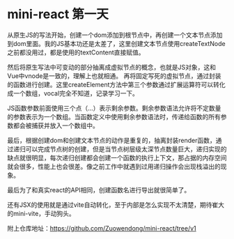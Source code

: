 # mini-react 第一天

从原生JS的写法开始，创建一个dom添加到根节点中，再创建一个文本节点添加到dom里面。我的JS基本功还是太差了，这里创建文本节点使用createTextNode之前都没用过，都是使用的textContent直接赋值。

然后将原生写法中可变动的部分抽离成虚拟节点的概念，也就是JS对象，这和Vue中vnode是一致的，理解上也就相通。
再将固定写死的虚拟节点，通过封装的函数进行创建。这里createElement方法中第三个参数通过扩展运算符可以转化成一个数组，vocal完全不知道，记录学习一下。

JS函数参数前面使用三个点（...）表示剩余参数。剩余参数语法允许将不定数量的参数表示为一个数组。当函数定义中使用剩余参数语法时，传递给函数的所有参数都会被捕获并放入一个数组中。

最后，根据创建dom和创建文本节点的动作是重复的，抽离封装render函数，通过递归可以完成节点树的创建，但是当节点树层级太深节点数量巨大，递归实现的缺点就很明显，每次递归创建都会创建一个函数的执行上下文，那占据的内存空间就会很多，性能上也会很差。像之前工作中就遇到过用递归操作会出现栈溢出的现象。

最后为了和真实react的API相同，创建函数名进行导出就很简单了。

还有JSX的使用就是通过vite自动转化，至于内部是怎么实现不太清楚，期待崔大的mini-vite，手动狗头。

附上仓库地址：https://github.com/Zuowendong/mini-react/tree/v1